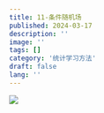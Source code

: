 ```yaml
---
title: 11-条件随机场
published: 2024-03-17
description: ''
image: ''
tags: []
category: '统计学习方法'
draft: false 
lang: ''
---
```

![](\assets\images\8aef34fa2afb6e590f2a8629ec4f8cf.png)
